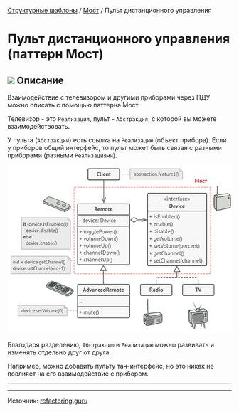 [Структурные шаблоны](../../#readme) / [Мост](../#readme) / Пульт дистанционного управления

# Пульт дистанционного управления (паттерн Мост)



## ![](../../ui/info.svg) Описание

Взаимодействие с телевизором и другими приборами через ПДУ можно описать с помощью паттерна Мост.

Телевизор - это `Реализация`, пульт - `Абстракция`, с которой вы можете взаимодействовать.

У пульта (`Абстракции`) есть ссылка на `Реализацию` (объект прибора). Если у приборов общий интерфейс, то пульт может быть связан с разными приборами (разными `Реализациями`).

![](./scheme.png)


Благодаря разделению, `Абстракцию` и `Реализацию` можно развивать и изменять отдельно друг от друга.

Например, можно добавить пульту тач-интерфейс, но это никак не повлияет на его взаимодействие с прибором.

***
***

Источник: [refactoring.guru](https://refactoring.guru/ru/design-patterns/bridge)
